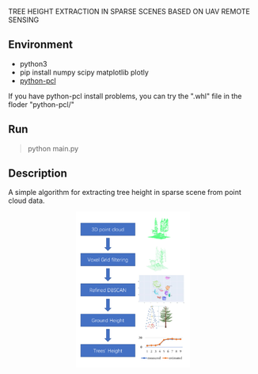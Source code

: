 TREE HEIGHT EXTRACTION IN SPARSE SCENES BASED ON UAV REMOTE SENSING

## Environment

* python3
* pip install numpy scipy matplotlib plotly
* [python-pcl](https://github.com/strawlab/python-pcl)

If you have python-pcl install problems, you can try the ".whl" file in the floder "python-pcl/"

## Run 

> python main.py

## Description

A simple algorithm for extracting tree height in sparse scene from point cloud data.

<div align=center>
<img width="230" height="315" src="https://raw.githubusercontent.com/yzfly/SimpleTreeHeight/master/images/procedure.png"/>
</div>